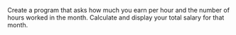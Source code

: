 Create a program that asks how much you earn per hour and the number of hours worked in the month. Calculate and display your total salary for that month.